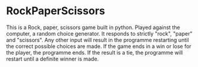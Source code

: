 # RockPaperScissors

This is a Rock, paper, scissors game built in python. Played against the computer, a random choice generator. It responds to strictly "rock", "paper" and "scissors". Any other input will result in the programme restarting until the correct possible choices are made. If the game ends in a win or lose for the player, the programme ends. If the result is a tie, the programme will restart until a definite winner is made.
